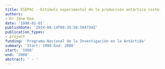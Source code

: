 ```yaml
---
title: ESEPAC - Estímulo experimental de la producción antártica costera
authors:
- Dr Jane Doe
date: '1998-01-01'
publishDate: '2024-08-14T09:35:58.504739Z'
publication_types:
- project
funding: 'Programa Nacional de la Investigación en la Antártida'
summary: 'Start: 1998 End: 2000'
start: '1998'
end: '2000'
abstract: ' - '
---
```

